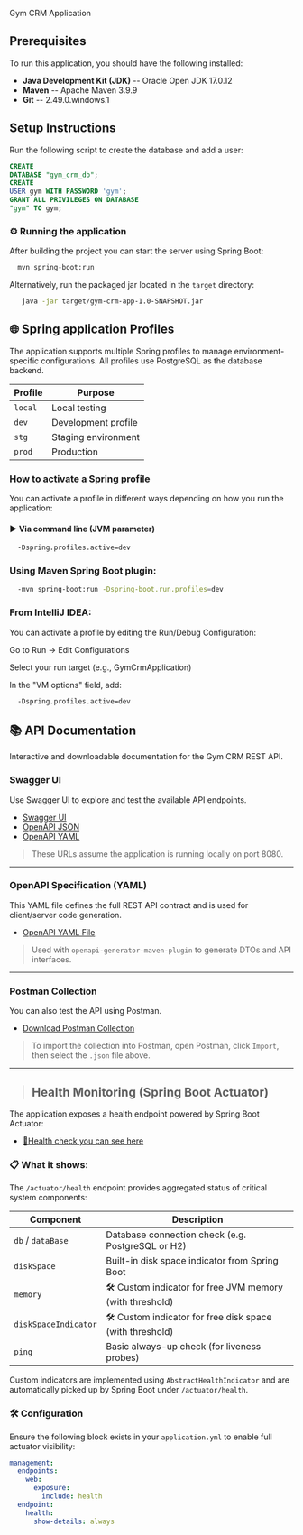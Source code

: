 Gym CRM Application

## Prerequisites

To run this application, you should have the following installed:

- **Java Development Kit (JDK)** -- Oracle Open JDK 17.0.12
- **Maven** -- Apache Maven 3.9.9
- **Git** -- 2.49.0.windows.1

## Setup Instructions

Run the following script to create the database and add a user:

```sql
CREATE
DATABASE "gym_crm_db";
CREATE
USER gym WITH PASSWORD 'gym';
GRANT ALL PRIVILEGES ON DATABASE
"gym" TO gym;
```

### ⚙️ Running the application

After building the project you can start the server using Spring Boot:

```bash
  mvn spring-boot:run
```

Alternatively, run the packaged jar located in the `target` directory:

```bash
   java -jar target/gym-crm-app-1.0-SNAPSHOT.jar
```

## 🌐 Spring application Profiles

The application supports multiple Spring profiles to manage environment-specific configurations. All profiles use PostgreSQL as the database backend.

| Profile   | Purpose              | 
|-----------|----------------------|
| `local`   | Local testing         |
| `dev`     | Development profile   | 
| `stg`     | Staging environment   | 
| `prod`    | Production            | 

###  How to activate a Spring profile

You can activate a profile in different ways depending on how you run the application:

#### ▶️ Via command line (JVM parameter)

```bash
  -Dspring.profiles.active=dev
```

### Using Maven Spring Boot plugin:
```bash
  -mvn spring-boot:run -Dspring-boot.run.profiles=dev
```
### From IntelliJ IDEA:
You can activate a profile by editing the Run/Debug Configuration:

Go to Run → Edit Configurations

Select your run target (e.g., GymCrmApplication)

In the "VM options" field, add:
```bash
  -Dspring.profiles.active=dev
```

## 📚 API Documentation

Interactive and downloadable documentation for the Gym CRM REST API.

### Swagger UI

Use Swagger UI to explore and test the available API endpoints.

- [Swagger UI](http://localhost:8080/swagger-ui/index.html)
- [OpenAPI JSON](http://localhost:8080/v3/api-docs)
- [OpenAPI YAML](http://localhost:8080/v3/api-docs.yaml)

> These URLs assume the application is running locally on port 8080.

---

### OpenAPI Specification (YAML)

This YAML file defines the full REST API contract and is used for client/server code generation.

- [OpenAPI YAML File](src/main/resources/openapi/gym.yaml)

> Used with `openapi-generator-maven-plugin` to generate DTOs and API interfaces.

---

### Postman Collection

You can also test the API using Postman.

- [Download Postman Collection](src/main/resources/postman/gym-crm-api.collection.json)

> To import the collection into Postman, open Postman, click `Import`, then select the `.json` file above.
> 
---
> ## Health Monitoring (Spring Boot Actuator)

The application exposes a health endpoint powered by Spring Boot Actuator:


- [🔗Health check you can see here](http://localhost:8080/actuator/health)

### 📋 What it shows:

The `/actuator/health` endpoint provides aggregated status of critical system components:

| Component              | Description                                             |
|------------------------|---------------------------------------------------------|
| `db` / `dataBase`      | Database connection check (e.g. PostgreSQL or H2)       |
| `diskSpace`            | Built-in disk space indicator from Spring Boot          |
| `memory`               | 🛠 Custom indicator for free JVM memory (with threshold) |
| `diskSpaceIndicator`   | 🛠 Custom indicator for free disk space (with threshold) |
| `ping`                 | Basic always-up check (for liveness probes)             |

Custom indicators are implemented using `AbstractHealthIndicator` and are automatically picked up by Spring Boot under `/actuator/health`.

### 🛠 Configuration

Ensure the following block exists in your `application.yml` to enable full actuator visibility:

```yaml
management:
  endpoints:
    web:
      exposure:
        include: health
  endpoint:
    health:
      show-details: always
```




